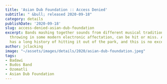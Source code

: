 ```yaml
---
title: 'Asian Dub Foundation :: Access Denied'
subtitle: " &bull; released 2020-09-18"
category: details
publishDate: '2020-09-18'
slug: access-denied-asian-dub-foundation
excerpt: Bands mashing together sounds from different musical traditions, usually
  throwing in some modern electronic affectation, can be hit or miss. Asian Dub Foundation
  has a long history of hitting it out of the park, and this is no exception.
author: jclacking
image: "~/assets/images/details/2020/asian-dub-foundation.jpeg"
tags:
- Badawi
- Budos Band
- Ozomatli
- Asian Dub Foundation
---
```


